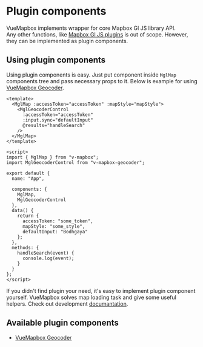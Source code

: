 # Plugin components

VueMapbox implements wrapper for core Mapbox Gl JS library API.  
Any other functions, like [Mapbox Gl JS plugins](https://docs.mapbox.com/mapbox-gl-js/plugins/) is out of scope.
However, they can be implemented as plugin components.

## Using plugin components

Using plugin components is easy. Just put component inside `MglMap` components tree and pass necessary props to it.
Below is example for using [VueMapbox Geocoder](https://github.com/soal/vue-mapbox-geocoder).

```vue
<template>
  <MglMap :accessToken="accessToken" :mapStyle="mapStyle">
    <MglGeocoderControl
      :accessToken="accessToken"
      :input.sync="defaultInput"
      @results="handleSearch"
    />
  </MglMap>
</template>

<script>
import { MglMap } from "v-mapbox";
import MglGeocoderControl from "v-mapbox-geocoder";

export default {
  name: "App",

  components: {
    MglMap,
    MglGeocoderControl
  },
  data() {
    return {
      accessToken: "some_token",
      mapStyle: "some_style",
      defaultInput: "Bodhgaya"
    };
  },
  methods: {
    handleSearch(event) {
      console.log(event);
    }
  }
};
</script>
```

If you didn't find plugin your need, it's easy to implement plugin component yourself.
VueMapbox solves map loading task and give some useful helpers.
Check out development [documantation](/plugin_components/plugin_components_development.md).

## Available plugin components

- [VueMapbox Geocoder](https://github.com/soal/vue-mapbox-geocoder)
